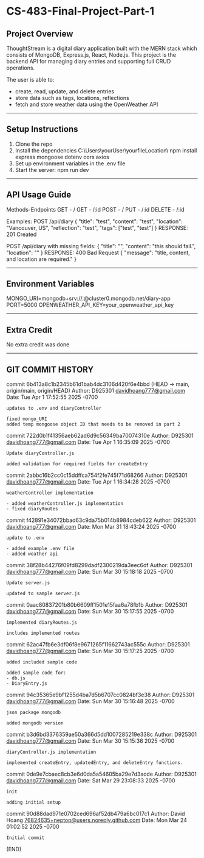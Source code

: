 # CS-483-Final-Project-Part-1

## Project Overview

ThoughtStream is a digital diary application built with the MERN stack which consists of MongoDB, Express.js, React, Node.js. This project is the backend API for managing diary entries and supporting full CRUD operations.

The user is able to:
- create, read, update, and delete entries
- store data such as tags, locations, reflections
- fetch and store weather data using the OpenWeather API

---

## Setup Instructions

1. Clone the repo
2. Install the dependencies
    C:\Users\yourUser\yourfileLocation\ npm install express mongoose dotenv cors axios
3. Set up environment variables in the .env file
4. Start the server: npm run dev

---

## API Usage Guide

Methods-Endpoints
GET - /
GET - /:id
POST - /
PUT - /:id
DELETE - /:id

Examples:
POST /api/diary
{
  "title": "test",
  "content": "test",
  "location": "Vancouver, US",
  "reflection": "test",
  "tags": ["test", "test"]
}
RESPONSE: 201 Created

POST /api/diary with missing fields:
{
  "title": "",
  "content": "this should fail.",
  "location": ""
}
RESPONSE: 400 Bad Request
{
  "message": "title, content, and location are required."
}

---

## Environment Variables

MONGO_URI=mongodb+srv://<username>:<password>@cluster0.mongodb.net/diary-app
PORT=5000
OPENWEATHER_API_KEY=your_openweather_api_key

---



## Extra Credit

No extra credit was done

---

## GIT COMMIT HISTORY
commit 6b413a8c1b2345b61d1bab4dc3106d420f6e4bbd (HEAD -> main, origin/main, origin/HEAD)
Author: D925301 <davidhoang777@gmail.com>
Date:   Tue Apr 1 17:52:55 2025 -0700

    updates to .env and diaryController

    fixed mongo_URI
    added temp mongoose object ID that needs to be removed in part 2

commit 722d0b1f41356aeb62ad6d9c56349ba70074310e
Author: D925301 <davidhoang777@gmail.com>
Date:   Tue Apr 1 16:35:09 2025 -0700

    Update diaryController.js

    added validation for required fields for createEntry

commit 2abbc16b2cc0c15ddffca754f2fe745f71d68266
Author: D925301 <davidhoang777@gmail.com>
Date:   Tue Apr 1 16:34:28 2025 -0700

    weatherController implementation

    - added weatherController.js implementation
    - fixed diaryRoutes

commit f42891e34072bbad63c9da75b014b8984cdeb622
Author: D925301 <davidhoang777@gmail.com>
Date:   Mon Mar 31 18:43:24 2025 -0700

    update to .env

    - added example .env file
    - added weather api

commit 38f28b44276f09fd8299dadf2300219da3eec6df
Author: D925301 <davidhoang777@gmail.com>
Date:   Sun Mar 30 15:18:18 2025 -0700

    Update server.js

    updated to sample server.js

commit 0aac80837201b80b6609ff1501e15faa6a78fb1b
Author: D925301 <davidhoang777@gmail.com>
Date:   Sun Mar 30 15:17:55 2025 -0700

    implemented diaryRoutes.js

    includes implemented routes

commit 62ac47fb6e3df06f8e9671265f11662743ac555c
Author: D925301 <davidhoang777@gmail.com>
Date:   Sun Mar 30 15:17:25 2025 -0700

    added included sample code

    added sample code for:
    - db.js
    - DiaryEntry.js

commit 94c35365e9bf1255d4ba7d5b6707cc0824bf3e38
Author: D925301 <davidhoang777@gmail.com>
Date:   Sun Mar 30 15:16:48 2025 -0700

    json package mongodb

    added mongodb version

commit b3d6bd3376359ae50a366d5dd1007285219e338c
Author: D925301 <davidhoang777@gmail.com>
Date:   Sun Mar 30 15:15:36 2025 -0700

    diaryController.js implementation

    implemented createEntry, updatedEntry, and deleteEntry functions.

commit 0de9e7cbaec8cb3e6d0da5a54605ba29e7d3acde
Author: D925301 <davidhoang777@gmail.com>
Date:   Sat Mar 29 23:08:33 2025 -0700

    init

    adding initial setup

commit 90d88dad971e0702ced696af52db479a6bc017c1
Author: David Hoang <76824635+neptop@users.noreply.github.com>
Date:   Mon Mar 24 01:02:52 2025 -0700

    Initial commit
(END)